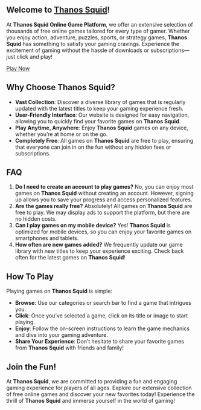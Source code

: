 ## Welcome to [Thanos Squid](https://thanossquid.com/)!

At **Thanos Squid Online Game Platform**, we offer an extensive selection of thousands of free online games tailored for every type of gamer. Whether you enjoy action, adventure, puzzles, sports, or strategy games, **Thanos Squid** has something to satisfy your gaming cravings. Experience the excitement of gaming without the hassle of downloads or subscriptions—just click and play!

[Play Now](https://thanossquid.com/)

## Why Choose Thanos Squid?

- **Vast Collection**: Discover a diverse library of games that is regularly updated with the latest titles to keep your gaming experience fresh.
- **User-Friendly Interface**: Our website is designed for easy navigation, allowing you to quickly find your favorite games on **Thanos Squid**.
- **Play Anytime, Anywhere**: Enjoy **Thanos Squid** games on any device, whether you’re at home or on the go.
- **Completely Free**: All games on **Thanos Squid** are free to play, ensuring that everyone can join in on the fun without any hidden fees or subscriptions.

## FAQ

1. **Do I need to create an account to play games?** No, you can enjoy most games on **Thanos Squid** without creating an account. However, signing up allows you to save your progress and access personalized features.
2. **Are the games really free?** Absolutely! All games on **Thanos Squid** are free to play. We may display ads to support the platform, but there are no hidden costs.
3. **Can I play games on my mobile device?** Yes! **Thanos Squid** is optimized for mobile devices, so you can enjoy your favorite games on smartphones and tablets.
4. **How often are new games added?** We frequently update our game library with new titles to keep your experience exciting. Check back often for the latest games on **Thanos Squid**!

## How To Play

Playing games on **Thanos Squid** is simple:

- **Browse**: Use our categories or search bar to find a game that intrigues you.
- **Click**: Once you’ve selected a game, click on its title or image to start playing.
- **Enjoy**: Follow the on-screen instructions to learn the game mechanics and dive into your gaming adventure.
- **Share Your Experience**: Don’t hesitate to share your favorite games from **Thanos Squid** with friends and family!

## Join the Fun!

At **Thanos Squid**, we are committed to providing a fun and engaging gaming experience for players of all ages. Explore our extensive collection of free online games and discover your new favorites today! Experience the thrill of **Thanos Squid** and immerse yourself in the world of gaming!
